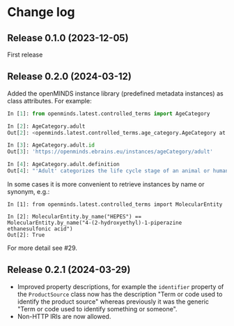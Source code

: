 # Change log

## Release 0.1.0 (2023-12-05)

First release

## Release 0.2.0 (2024-03-12)

Added the openMINDS instance library (predefined metadata instances)
as class attributes. For example:
```python
In [1]: from openminds.latest.controlled_terms import AgeCategory

In [2]: AgeCategory.adult
Out[2]: <openminds.latest.controlled_terms.age_category.AgeCategory at 0x104eb3970>

In [3]: AgeCategory.adult.id
Out[3]: 'https://openminds.ebrains.eu/instances/ageCategory/adult'

In [4]: AgeCategory.adult.definition
Out[4]: "'Adult' categorizes the life cycle stage of an animal or human that reached sexual maturity."
```

In some cases it is more convenient to retrieve instances by name or synonym, e.g.:
```
In [1]: from openminds.latest.controlled_terms import MolecularEntity

In [2]: MolecularEntity.by_name("HEPES") == MolecularEntity.by_name("4-(2-hydroxyethyl)-1-piperazine ethanesulfonic acid")
Out[2]: True
```

For more detail see #29.

## Release 0.2.1 (2024-03-29)

- Improved property descriptions, for example the `identifier` property of the `ProductSource` class now has the description "Term or code used to identify the product source" whereas previously it was the generic "Term or code used to identify something or someone".
- Non-HTTP IRIs are now allowed.
